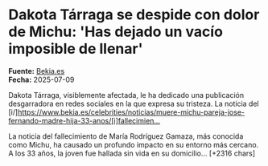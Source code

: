 # Dakota Tárraga se despide con dolor de Michu: 'Has dejado un vacío imposible de llenar'

**Fuente:** [Bekia.es](https://www.bekia.es/celebrities/noticias/dakota-tarraga-despide-dolor-michu/)  
**Fecha:** 2025-07-09

Dakota Tárraga, visiblemente afectada, le ha dedicado una publicación desgarradora en redes sociales en la que expresa su tristeza. La noticia del [i/]https://www.bekia.es/celebrities/noticias/muere-michu-pareja-jose-fernando-madre-hija-33-anos/[i]fallecimien…

La noticia del fallecimiento de María Rodríguez Gamaza, más conocida como Michu, ha causado un profundo impacto en su entorno más cercano. A los 33 años, la joven fue hallada sin vida en su domicilio… [+2316 chars]

